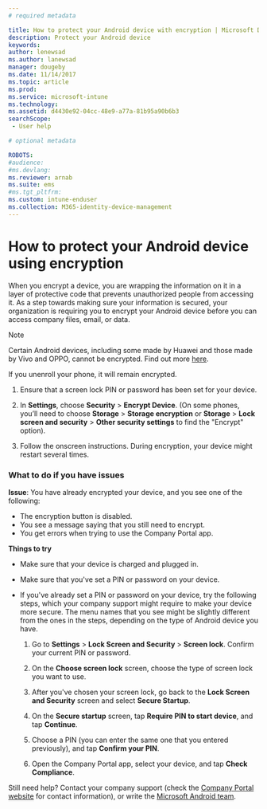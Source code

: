 ```yaml
---
# required metadata

title: How to protect your Android device with encryption | Microsoft Docs
description: Protect your Android device
keywords:
author: lenewsad
ms.author: lanewsad
manager: dougeby
ms.date: 11/14/2017
ms.topic: article
ms.prod:
ms.service: microsoft-intune
ms.technology:
ms.assetid: d4430e92-04cc-48e9-a77a-81b95a90b6b3
searchScope:
 - User help

# optional metadata

ROBOTS:  
#audience:
#ms.devlang:
ms.reviewer: arnab
ms.suite: ems
#ms.tgt_pltfrm:
ms.custom: intune-enduser
ms.collection: M365-identity-device-management
---
```



# How to protect your Android device using encryption

When you encrypt a device, you are wrapping the information on it in a layer of protective code that prevents unauthorized people from accessing it. As a step towards making sure your information is secured, your organization is requiring you to encrypt your Android device before you can access company files, email, or data.

> [!Note]
> Certain Android devices, including some made by Huawei and those made by Vivo and OPPO, cannot be encrypted. Find out more [here](your-device-appears-encrypted-but-cp-says-otherwise-android.md).

If you unenroll your phone, it will remain encrypted.

1.  Ensure that a screen lock PIN or password has been set for your device.

2.  In **Settings**, choose **Security** > **Encrypt Device**.
    (On some phones, you’ll need to choose **Storage** > **Storage encryption** or **Storage** > **Lock screen and security** > **Other security settings** to find the "Encrypt" option).

3.  Follow the onscreen instructions. During encryption, your device might restart several times.

### What to do if you have issues
**Issue**: You have already encrypted your device, and you see one of the following:

- The encryption button is disabled.
- You see a message saying that you still need to encrypt.
- You get errors when trying to use the Company Portal app.

**Things to try**

- Make sure that your device is charged and plugged in.
- Make sure that you've set a PIN or password on your device.
- If you've already set a PIN or password on your device, try the following steps, which your company support might require to make your device more secure. The menu names that you see might be slightly different from the ones in the steps, depending on the type of Android device you have.

	1. Go to **Settings** > **Lock Screen and Security** > **Screen lock**. Confirm your current PIN or password.

	2. On the **Choose screen lock** screen, choose the type of screen lock you want to use. 

	3. After you've chosen your screen lock, go back to the **Lock Screen and Security** screen and select **Secure Startup**. 
	
	4. On the **Secure startup** screen, tap **Require PIN to start device**, and tap **Continue**.

	5. Choose a PIN (you can enter the same one that you entered previously), and tap **Confirm your PIN**.

	6. Open the Company Portal app, select your device, and tap **Check Compliance**.

Still need help? Contact your company support (check the [Company Portal website](https://go.microsoft.com/fwlink/?linkid=2010980) for contact information), or write the <a href="mailto:wintunedroidfbk@microsoft.com?subject=I'm having trouble with encryption on my Android device&body=Describe the issue you're experiencing here.">Microsoft Android team</a>.
